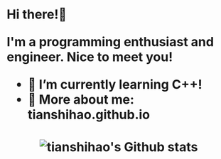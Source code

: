 <h1 align="left">

Hi there!👋

I'm a programming enthusiast and engineer. Nice to meet you!

- 🌱 I’m currently learning C++!
- 👀 More about me: tianshihao.github.io

</h1>

<h1 align="center">

![tianshihao's Github stats](https://github-readme-stats.vercel.app/api?username=tianshihao&count_private=true&show_icons=true&theme=buefy)

</h1>

<!--
**tianshihao/tianshihao** is a ✨ _special_ ✨ repository because its `README.md` (this file) appears on your GitHub profile.

Here are some ideas to get you started:

- 🔭 I’m currently working on ...
- 🌱 I’m currently learning ...
- 👯 I’m looking to collaborate on ...
- 🤔 I’m looking for help with ...
- 💬 Ask me about ...
- 📫 How to reach me: ...
- 😄 Pronouns: ...
- ⚡ Fun fact: ...
-->
